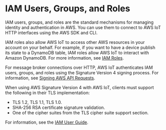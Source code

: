 # IAM Users, Groups, and Roles<a name="iam-users-groups-roles"></a>

IAM users, groups, and roles are the standard mechanisms for managing identity and authentication in AWS\. You can use them to connect to AWS IoT HTTP interfaces using the AWS SDK and CLI\.

IAM roles also allow AWS IoT to access other AWS resources in your account on your behalf\. For example, if you want to have a device publish its state to a DynamoDB table, IAM roles allow AWS IoT to interact with Amazon DynamoDB\. For more information, see [IAM Roles](https://docs.aws.amazon.com/IAM/latest/UserGuide/id_roles_use.html)\.

For message broker connections over HTTP, AWS IoT authenticates IAM users, groups, and roles using the Signature Version 4 signing process\. For information, see [Signing AWS API Requests](https://docs.aws.amazon.com/general/latest/gr/signing_aws_api_requests.html)\.

When using AWS Signature Version 4 with AWS IoT, clients must support the following in their TLS implementation:
+ TLS 1\.2, TLS 1\.1, TLS 1\.0\.
+ SHA\-256 RSA certificate signature validation\.
+ One of the cipher suites from the TLS cipher suite support section\.

For information, see the [IAM User Guide](https://docs.aws.amazon.com/IAM/latest/UserGuide/introduction.html)\.